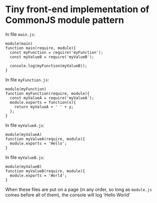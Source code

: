 Tiny front-end implementation of CommonJS module pattern
===

In file `main.js`:

    module(main)
    function main(require, module){
      const myFunction = require('myFunction');
      const myValueB = require('myValueB');

      console.log(myFunction(myValueB));
    }

In file `myFunction.js`:

    module(myFunction)
    function myFunction(require, module){
      const myValueA = require('myValueA');
      module.exports = function(x){
        return myValueA + ' ' + y;
      };
    }

In file `myValueA.js`:

    module(myValueA)
    function myValueA(require, module){
      module.exports = 'Hello';
    }

In file `myValueB.js`:

    module(myValueB)
    function myValueB(require, module){
      module.exports = 'World';
    }

When these files are put on a page (in any order, so long as `module.js` comes before all of them), the console will log 'Hello World'
